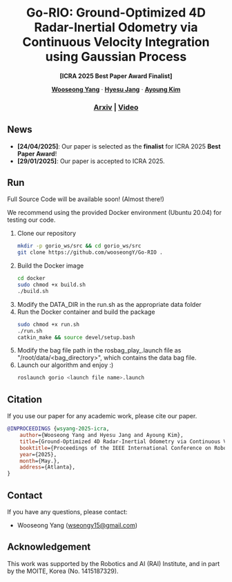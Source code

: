 <p align="center">
  <h1 align="center">Go-RIO: Ground-Optimized 4D Radar-Inertial Odometry via Continuous Velocity Integration using Gaussian Process</h1>
  <p align="center"><strong>[ICRA 2025 Best Paper Award Finalist]</strong></p>
  <p align="center">
    <a href="https://scholar.google.com/citations?hl=en&user=lh2KUKMAAAAJ"><strong>Wooseong Yang</strong></a>
    ·
    <a href="https://scholar.google.com/citations?hl=en&user=liSzSegAAAAJ"><strong>Hyesu Jang</strong></a>
    ·
    <a href="https://scholar.google.com/citations?hl=en&user=7yveufgAAAAJ"><strong>Ayoung Kim</strong></a>
  </p>
  <h3 align="center"><a href="https://arxiv.org/abs/2502.08093">Arxiv</a> | <a href="https://www.youtube.com/watch?v=0FnJ_BZe3vo&t=9s">Video</a></h3>
  <div align="center"></div>
</p>

## News
* **[24/04/2025]**: Our paper is selected as the **finalist** for ICRA 2025 **Best Paper Award**!
* **[29/01/2025]**: Our paper is accepted to ICRA 2025.

## Run
Full Source Code will be available soon! (Almost there!)

We recommend using the provided Docker environment (Ubuntu 20.04) for testing our code.

1. Clone our repository
    ```bash
    mkdir -p gorio_ws/src && cd gorio_ws/src
    git clone https://github.com/wooseongY/Go-RIO .
    ```
2. Build the Docker image
   ```bash
   cd docker
   sudo chmod +x build.sh
   ./build.sh
   ```
3. Modify the DATA_DIR in the run.sh as the appropriate data folder
4. Run the Docker container and build the package
    ```bash
    sudo chmod +x run.sh
    ./run.sh
    catkin_make && source devel/setup.bash
    ```
5. Modify the bag file path in the rosbag_play_<seq>.launch file as "/root/data/<bag_directory>", which contains the data bag file.
6. Launch our algorithm and enjoy :)
   ```bash
   roslaunch gorio <launch file name>.launch
   ```

## Citation
If you use our paper for any academic work, please cite our paper.
```bibtex
@INPROCEEDINGS {wsyang-2025-icra,
    author={Wooseong Yang and Hyesu Jang and Ayoung Kim},
    title={Ground-Optimized 4D Radar-Inertial Odometry via Continuous Velocity Integration using Gaussian Process},
    booktitle={Proceedings of the IEEE International Conference on Robotics and Automation (ICRA)},
    year={2025},
    month={May.},
    address={Atlanta},
}
```

## Contact
If you have any questions, please contact:
- Wooseong Yang ([wseongy15@gmail.com]())

## Acknowledgement 
This work was supported by the Robotics and AI (RAI) Institute, and in part by the MOITE, Korea (No. 1415187329).
